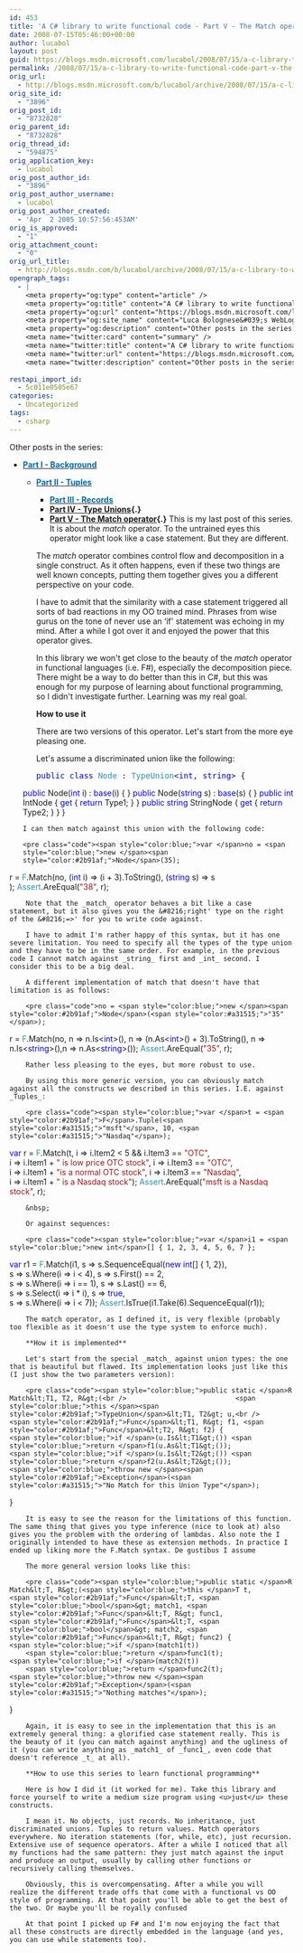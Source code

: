 ```yaml
---
id: 453
title: 'A C# library to write functional code - Part V - The Match operator'
date: 2008-07-15T05:46:00+00:00
author: lucabol
layout: post
guid: https://blogs.msdn.microsoft.com/lucabol/2008/07/15/a-c-library-to-write-functional-code-part-v-the-match-operator/
permalink: /2008/07/15/a-c-library-to-write-functional-code-part-v-the-match-operator/
orig_url:
  - http://blogs.msdn.microsoft.com/b/lucabol/archive/2008/07/15/a-c-library-to-write-functional-code-part-v-the-match-operator.aspx
orig_site_id:
  - "3896"
orig_post_id:
  - "8732828"
orig_parent_id:
  - "8732828"
orig_thread_id:
  - "594875"
orig_application_key:
  - lucabol
orig_post_author_id:
  - "3896"
orig_post_author_username:
  - lucabol
orig_post_author_created:
  - 'Apr  2 2005 10:57:56:453AM'
orig_is_approved:
  - "1"
orig_attachment_count:
  - "0"
orig_url_title:
  - http://blogs.msdn.com/b/lucabol/archive/2008/07/15/a-c-library-to-write-functional-code-part-v-the-match-operator.aspx
opengraph_tags:
  - |
    <meta property="og:type" content="article" />
    <meta property="og:title" content="A C# library to write functional code  - Part V  - The Match operator" />
    <meta property="og:url" content="https://blogs.msdn.microsoft.com/lucabol/2008/07/15/a-c-library-to-write-functional-code-part-v-the-match-operator/" />
    <meta property="og:site_name" content="Luca Bolognese&#039;s WebLog" />
    <meta property="og:description" content="Other posts in the series: Part I  - Background Part II  - Tuples Part III  - Records Part IV  - Type Unions Part V  - The Match operator This is my last post of this series. It is about the match operator. To the untrained eyes this operator might look like a case statement. But..." />
    <meta name="twitter:card" content="summary" />
    <meta name="twitter:title" content="A C# library to write functional code  - Part V  - The Match operator" />
    <meta name="twitter:url" content="https://blogs.msdn.microsoft.com/lucabol/2008/07/15/a-c-library-to-write-functional-code-part-v-the-match-operator/" />
    <meta name="twitter:description" content="Other posts in the series: Part I  - Background Part II  - Tuples Part III  - Records Part IV  - Type Unions Part V  - The Match operator This is my last post of this series. It is about the match operator. To the untrained eyes this operator might look like a case statement. But..." />
    
restapi_import_id:
  - 5c011e0505e67
categories:
  - Uncategorized
tags:
  - csharp
---
```

Other posts in the series:

  * [**<font color="#006bad">Part I  - Background</font>**](http://blogs.msdn.com/lucabol/archive/2008/04/01/a-c-library-to-write-functional-code-part-i-background.aspx) 
      * [**<font color="#006bad">Part II  - Tuples</font>**](http://blogs.msdn.com/lucabol/archive/2008/04/08/a-c-library-to-write-functional-code-part-ii-tuples.aspx) 
          * **[<font color="#006bad">Part III  - Records</font>](http://blogs.msdn.com/lucabol/archive/2008/04/21/a-c-library-to-write-functional-code-part-iii-records.aspx)**
          * **[Part IV  - Type Unions](http://blogs.msdn.com/lucabol/archive/2008/06/06/a-c-library-to-write-functional-code-part-iv-type-unions.aspx){.}**
          * **[Part V  - The Match operator](http://blogs.msdn.com/lucabol/archive/2008/07/15/a-c-library-to-write-functional-code-part-v-the-match-operator.aspx){.}**
        This is my last post of this series. It is about the _match_ operator. To the untrained eyes this operator might look like a case statement. But they are different.
        
        The _match_ operator combines control flow and decomposition in a single construct. As it often happens, even if these two things are well known concepts, putting them together gives you a different perspective on your code.
        
        I have to admit that the similarity with a case statement triggered all sorts of bad reactions in my OO trained mind. Phrases from wise gurus on the tone of never use an &#8216;if' statement was echoing in my mind. After a while I got over it and enjoyed the power that this operator gives.
        
        In this library we won't get close to the beauty of the _match_ operator in functional languages (i.e. F#), especially the decomposition piece. There might be a way to do better than this in C#, but this was enough for my purpose of learning about functional programming, so I didn't investigate further. Learning was my real goal.
        
        **How to use it**
        
        There are two versions of this operator. Let's start from the more eye pleasing one.
        
        Let's assume a discriminated union like the following:
        
        <pre class="code"><span style="color:blue;">public class </span><span style="color:#2b91af;">Node </span>: <span style="color:#2b91af;">TypeUnion</span>&lt;<span style="color:blue;">int</span>, <span style="color:blue;">string</span>&gt; {
    <span style="color:blue;">public </span>Node(<span style="color:blue;">int </span>i) : <span style="color:blue;">base</span>(i) { }
    <span style="color:blue;">public </span>Node(<span style="color:blue;">string </span>s) : <span style="color:blue;">base</span>(s) { }
    <span style="color:blue;">public int </span>IntNode { <span style="color:blue;">get </span>{ <span style="color:blue;">return </span>Type1; } }
    <span style="color:blue;">public string </span>StringNode { <span style="color:blue;">get </span>{ <span style="color:blue;">return </span>Type2; } }
}</pre>
        
        
        
        I can then match against this union with the following code:
        
        <pre class="code"><span style="color:blue;">var </span>no = <span style="color:blue;">new </span><span style="color:#2b91af;">Node</span>(35);
r = <span style="color:#2b91af;">F</span>.Match(no,
                (<span style="color:blue;">int </span>i)    =&gt; (i + 3).ToString(),
                (<span style="color:blue;">string </span>s) =&gt; s<br />            );
<span style="color:#2b91af;">Assert</span>.AreEqual(<span style="color:#a31515;">"38"</span>, r);</pre>
        
        
        
        Note that the _match_ operator behaves a bit like a case statement, but it also gives you the &#8216;right' type on the right of the &#8216;=>' for you to write code against.
        
        I have to admit I'm rather happy of this syntax, but it has one severe limitation. You need to specify all the types of the type union and they have to be in the same order. For example, in the previous code I cannot match against _string_ first and _int_ second. I consider this to be a big deal.
        
        A different implementation of match that doesn't have that limitation is as follows:
        
        <pre class="code">no = <span style="color:blue;">new </span><span style="color:#2b91af;">Node</span>(<span style="color:#a31515;">"35"</span>);
r = <span style="color:#2b91af;">F</span>.Match(no,
    n =&gt; n.Is&lt;<span style="color:blue;">int</span>&gt;(),   n =&gt; (n.As&lt;<span style="color:blue;">int</span>&gt;() + 3).ToString(),
    n =&gt; n.Is&lt;<span style="color:blue;">string</span>&gt;(),n =&gt; n.As&lt;<span style="color:blue;">string</span>&gt;());
<span style="color:#2b91af;">Assert</span>.AreEqual(<span style="color:#a31515;">"35"</span>, r);</pre>
        
        Rather less pleasing to the eyes, but more robust to use.
        
        By using this more generic version, you can obviously match against all the constructs we described in this series. I.E. against _Tuples_:
        
        <pre class="code"><span style="color:blue;">var </span>t = <span style="color:#2b91af;">F</span>.Tuple(<span style="color:#a31515;">"msft"</span>, 10, <span style="color:#a31515;">"Nasdaq"</span>);
<span style="color:blue;">var </span>r = <span style="color:#2b91af;">F</span>.Match(t,
    i =&gt; i.Item2 &lt; 5 && i.Item3 == <span style="color:#a31515;">"OTC"</span>, <br />         i =&gt; i.Item1 + <span style="color:#a31515;">" is low price OTC stock"</span>,
    i =&gt; i.Item3 == <span style="color:#a31515;">"OTC"</span>,<br />         i =&gt; i.Item1 + <span style="color:#a31515;">"is a normal OTC stock"</span>,
    i =&gt; i.Item3 == <span style="color:#a31515;">"Nasdaq"</span>, <br />         i =&gt; i.Item1 + <span style="color:#a31515;">" is a Nasdaq stock"</span>);
<span style="color:#2b91af;">Assert</span>.AreEqual(<span style="color:#a31515;">"msft is a Nasdaq stock"</span>, r);</pre>
        
        &nbsp;
        
        Or against sequences:
        
        <pre class="code"><span style="color:blue;">var </span>i1 = <span style="color:blue;">new int</span>[] { 1, 2, 3, 4, 5, 6, 7 };
<span style="color:blue;">var </span>r1 = <span style="color:#2b91af;">F</span>.Match(i1,
                s =&gt; s.SequenceEqual(<span style="color:blue;">new int</span>[] { 1, 2}),    <br />                       s =&gt; s.Where(i =&gt; i &lt; 4),
                s =&gt; s.First() == 2,                        <br />                       s =&gt; s.Where(i =&gt; i == 1),
                s =&gt; s.Last() == 6,                         <br />                       s =&gt; s.Select(i =&gt; i * i),
                s =&gt; <span style="color:blue;">true</span>,                                  <br />                       s =&gt; s.Where(i =&gt; i &lt; 7));
<span style="color:#2b91af;">Assert</span>.IsTrue(i1.Take(6).SequenceEqual(r1));</pre>
        
        The match operator, as I defined it, is very flexible (probably too flexible as it doesn't use the type system to enforce much).
        
        **How it is implemented**
        
        Let's start from the special _match_ against union types: the one that is beautiful but flawed. Its implementation looks just like this (I just show the two parameters version):
        
        <pre class="code"><span style="color:blue;">public static </span>R Match&lt;T1, T2, R&gt;(<br />                           <span style="color:blue;">this </span><span style="color:#2b91af;">TypeUnion</span>&lt;T1, T2&gt; u,<br />                           <span style="color:#2b91af;">Func</span>&lt;T1, R&gt; f1, <span style="color:#2b91af;">Func</span>&lt;T2, R&gt; f2) {
    <span style="color:blue;">if </span>(u.Is&lt;T1&gt;()) <span style="color:blue;">return </span>f1(u.As&lt;T1&gt;());
    <span style="color:blue;">if </span>(u.Is&lt;T2&gt;()) <span style="color:blue;">return </span>f2(u.As&lt;T2&gt;());
    <span style="color:blue;">throw new </span><span style="color:#2b91af;">Exception</span>(<span style="color:#a31515;">"No Match for this Union Type"</span>);
}</pre>
        
        It is easy to see the reason for the limitations of this function. The same thing that gives you type inference (nice to look at) also gives you the problem with the ordering of lambdas. Also note the I originally intended to have these as extension methods. In practice I ended up liking more the F.Match syntax. De gustibus I assume
        
        The more general version looks like this:
        
        <pre class="code"><span style="color:blue;">public static </span>R Match&lt;T, R&gt;(<span style="color:blue;">this </span>T t,
    <span style="color:#2b91af;">Func</span>&lt;T, <span style="color:blue;">bool</span>&gt; match1, <span style="color:#2b91af;">Func</span>&lt;T, R&gt; func1,
    <span style="color:#2b91af;">Func</span>&lt;T, <span style="color:blue;">bool</span>&gt; match2, <span style="color:#2b91af;">Func</span>&lt;T, R&gt; func2) {
    <span style="color:blue;">if </span>(match1(t))
        <span style="color:blue;">return </span>func1(t);
    <span style="color:blue;">if </span>(match2(t))
        <span style="color:blue;">return </span>func2(t);
    <span style="color:blue;">throw new </span><span style="color:#2b91af;">Exception</span>(<span style="color:#a31515;">"Nothing matches"</span>);
}</pre>
        
        Again, it is easy to see in the implementation that this is an extremely general thing: a glorified case statement really. This is the beauty of it (you can match against anything) and the ugliness of it (you can write anything as _match1_ of _func1_, even code that doesn't reference _t_ at all).
        
        **How to use this series to learn functional programming**
        
        Here is how I did it (it worked for me). Take this library and force yourself to write a medium size program using <u>just</u> these constructs.
        
        I mean it. No objects, just records. No inheritance, just discriminated unions. Tuples to return values. Match operators everywhere. No iteration statements (for, while, etc), just recursion. Extensive use of sequence operators. After a while I noticed that all my functions had the same pattern: they just match against the input and produce an output, usually by calling other functions or recursively calling themselves.
        
        Obviously, this is overcompensating. After a while you will realize the different trade offs that come with a functional vs OO style of programming. At that point you'll be able to get the best of the two. Or maybe you'll be royally confused
        
        At that point I picked up F# and I'm now enjoying the fact that all these constructs are directly embedded in the language (and yes, you can use while statements too).